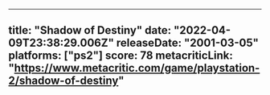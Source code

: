 
---
title: "Shadow of Destiny"
date: "2022-04-09T23:38:29.006Z"
releaseDate: "2001-03-05"
platforms: ["ps2"]
score: 78
metacriticLink: "https://www.metacritic.com/game/playstation-2/shadow-of-destiny"
---
